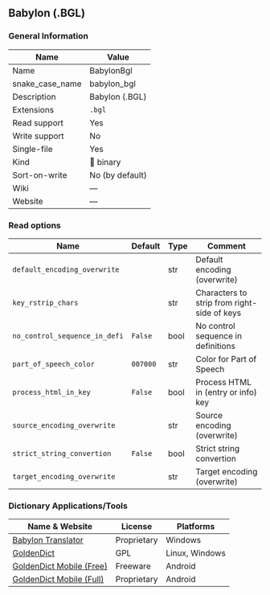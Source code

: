 
## Babylon (.BGL) ##

### General Information ###
Name | Value
---- | -------
Name | BabylonBgl
snake_case_name | babylon_bgl
Description | Babylon (.BGL)
Extensions | `.bgl`
Read support | Yes
Write support | No
Single-file | Yes
Kind | 🔢 binary
Sort-on-write | No (by default)
Wiki | ―
Website | ―


### Read options ###
Name | Default | Type | Comment
---- | ------- | ---- | -------
`default_encoding_overwrite` |  | str | Default encoding (overwrite)
`key_rstrip_chars` |  | str | Characters to strip from right-side of keys
`no_control_sequence_in_defi` | `False` | bool | No control sequence in definitions
`part_of_speech_color` | `007000` | str | Color for Part of Speech
`process_html_in_key` | `False` | bool | Process HTML in (entry or info) key
`source_encoding_overwrite` |  | str | Source encoding (overwrite)
`strict_string_convertion` | `False` | bool | Strict string convertion
`target_encoding_overwrite` |  | str | Target encoding (overwrite)




### Dictionary Applications/Tools ###
Name & Website | License | Platforms
-------------- | ------- | ---------
[Babylon Translator](https://www.babylon-software.com/) | Proprietary | Windows
[GoldenDict](http://goldendict.org/) | GPL | Linux, Windows
[GoldenDict Mobile (Free)](http://goldendict.mobi/) | Freeware | Android
[GoldenDict Mobile (Full)](http://goldendict.mobi/) | Proprietary | Android
